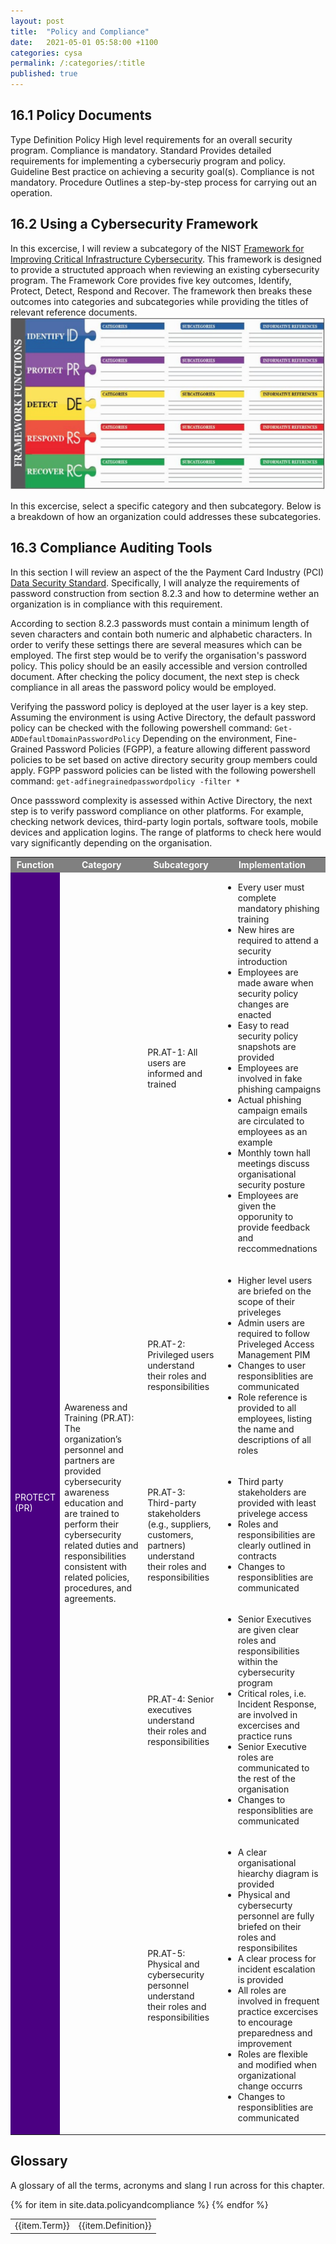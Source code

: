 ```yaml
---
layout: post
title:  "Policy and Compliance"
date:   2021-05-01 05:58:00 +1100
categories: cysa  
permalink: /:categories/:title
published: true
---
```


## 16.1 Policy Documents
  <tr bgcolor="grey" style="color:white;">
      <td>Type</td>
      <td>Definition</td>
  </tr>

  <tr>
    <td>Policy</td>
    <td>High level requirements for an overall security program. Compliance is mandatory.</td>
  </tr>

  <tr>
    <td>Standard</td>
    <td>Provides detailed requirements for implementing a cybersecuriy program and policy.</td>
  </tr>

  <tr>
    <td>Guideline</td>
    <td>Best practice on achieving a security goal(s). Compliance is not mandatory.</td>
  </tr>

  <tr>
    <td>Procedure</td>
    <td>Outlines a step-by-step process for carrying out an operation.</td>
  </tr>

</table>

## 16.2 Using a Cybersecurity Framework
In this excercise, I will review a subcategory of the NIST [Framework for Improving 
Critical Infrastructure Cybersecurity](https://nvlpubs.nist.gov/nistpubs/CSWP/NIST.CSWP.04162018.pdf). 
This framework is designed to provide a structuted approach when reviewing an existing cybersecurity program. The Framework Core provides five key outcomes, Identify, Protect, Detect, Respond and Recover.
The framework then breaks these outcomes into categories and subcategories while providing the titles of relevant reference documents.
![Risk Management](\assets\img\framework.jpg)

In this excercise, select a specific category and then subcategory. Below is a breakdown of how an organization could addresses these subcategories.

## 16.3 Compliance Auditing Tools
In this section I will review an aspect of the the Payment Card Industry (PCI) [Data Security Standard](https://www.pcisecuritystandards.org/document_library). Specifically, I will analyze the requirements of password construction from section 8.2.3 and how to 
determine wether an organization is in compliance with this requirement. 

According to section 8.2.3 passwords must contain a minimum length of seven characters and contain both numeric and alphabetic characters. In order to verify these settings there are several measures which can be employed. The first step would be to verify the organisation's password policy. This policy should be an easily accessible and version controlled document. After checking the policy document, the next step is check compliance in all areas the password policy would be employed. 

Verifying the password policy is deployed at the user layer is a key step. Assuming the environment is using Active Directory, the default password policy can be checked with the following powershell command:
```Get-ADDefaultDomainPasswordPolicy```
Depending on the environment, Fine-Grained Password Policies (FGPP), a feature allowing different password policies to be set based on active directory security group members could apply. FGPP password policies can be listed with the following powershell command:
```get-adfinegrainedpasswordpolicy -filter *```

Once passsword complexity is assessed within Active Directory, the next step is to verify password compliance on other platforms. For example, checking network devices, third-party login portals, software tools, mobile devices and application logins. The range of platforms to check here would vary significantly depending on the organisation. 

<tr bgcolor="grey" style="color:white;">

<table>
  <tr bgcolor="grey" style="color:white;">
    <th>Function</th>
    <th>Category</th>
    <th>Subcategory</th>
    <th>Implementation</th>
  </tr>
  <tr>
    <td bgcolor="Indigo" style="color:white;" rowspan="5">PROTECT (PR)</td>
    <td rowspan="5">Awareness and Training (PR.AT): The organization’s personnel and partners are 
    provided cybersecurity awareness education and are trained to 
    perform their cybersecurity related duties and responsibilities 
    consistent with related policies, 
    procedures, and agreements.
    </td>
    <td>PR.AT-1: All users are informed and trained</td>
    <td>
        <ul>
            <li>Every user must complete mandatory phishing training</li>
            <li>New hires are required to attend a security introduction</li>
            <li>Employees are made aware when security policy changes are enacted</li>
            <li>Easy to read security policy snapshots are provided</li>
            <li>Employees are involved in fake phishing campaigns</li>
            <li>Actual phishing campaign emails are circulated to employees as an example</li>
            <li>Monthly town hall meetings discuss organisational security posture</li>
            <li>Employees are given the opporunity to provide feedback and reccommednations</li>
        </ul>
    </td>
  </tr>
  <tr>
    <td>PR.AT-2: Privileged users understand their 
roles and responsibilities </td>
    <td>
        <ul>
            <li>Higher level users are briefed on the scope of their priveleges</li>
            <li>Admin users are required to follow Priveleged Access Management PIM</li>
            <li>Changes to user responsiblities are communicated</li>
            <li>Role reference is provided to all employees, listing the name and descriptions of all roles</li>
        </ul>
    </td>
  </tr>
  <tr>
    <td>PR.AT-3: Third-party stakeholders (e.g., 
suppliers, customers, partners) understand 
their roles and responsibilities</td>
    <td>
        <ul>
            <li>Third party stakeholders are provided with least privelege access</li>
            <li>Roles and responsibilities are clearly outlined in contracts</li>
            <li>Changes to responsiblities are communicated</li>
        </ul>
    </td>
  </tr>
  <tr>
    <td>PR.AT-4: Senior executives understand 
their roles and responsibilities</td>
    <td>
        <ul>
            <li>Senior Executives are given clear roles and responsibilities within the cybersecurity program</li>
            <li>Critical roles, i.e. Incident Response, are involved in excercises and practice runs</li>
            <li>Senior Executive roles are communicated to the rest of the organisation</li>
            <li>Changes to responsiblities are communicated</li>
        </ul>
    </td>
  </tr>
  <tr>
    <td>PR.AT-5: Physical and cybersecurity 
personnel understand their roles and
responsibilities </td>
    <td>
        <ul>
            <li>A clear organisational hiearchy diagram is provided</li>
            <li>Physical and cybersecurty personnel are fully briefed on their roles and responsibilites</li>
            <li>A clear process for incident escalation is provided</li>
            <li>All roles are involved in frequent practice excercises to encourage preparedness and improvement</li>
            <li>Roles are flexible and modified when organizational change occurrs</li>
            <li>Changes to responsiblities are communicated</li>
        </ul>
    </td>
  </tr>
</table>

## Glossary
A glossary of all the terms, acronyms and slang I run across for this chapter.

<table>
{% for item in site.data.policyandcompliance %}
    <tr>
        <td>{{item.Term}}</td> 
        <td>{{item.Definition}}</td>
    </tr>
{% endfor %}
</table>